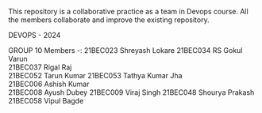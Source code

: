 This repository is a collaborative practice as a team in Devops course.
All the members collaborate and improve the existing repository.

DEVOPS - 2024

GROUP 10
Members -:
21BEC023	Shreyash Lokare
21BEC034	RS Gokul Varun	
21BEC037	Rigal Raj	
21BEC052	Tarun Kumar	
21BEC053	Tathya Kumar Jha	
21BEC006	Ashish Kumar	
21BEC008	Ayush Dubey	
21BEC009	Viraj Singh	
21BEC048	Shourya Prakash	
21BEC058	Vipul Bagde	
